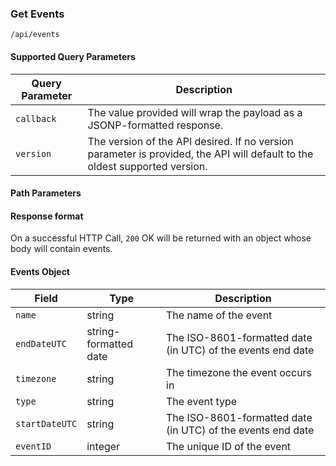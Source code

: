### Get Events
`/api/events`
#### Supported Query Parameters
|Query Parameter|Description|
|---|---|
|`callback`|The value provided will wrap the payload as a JSONP-formatted response.|
|`version`|The version of the API desired. If no version parameter is provided, the API will default to the oldest supported version.|
#### Path Parameters

#### Response format
On a successful HTTP Call, `200` OK will be returned with an object whose body will contain events.
#### Events Object
|Field|Type|Description|
|---|---|---|
|`name` |string|The name of the event|
|`endDateUTC` |string-formatted date|The ISO-8601-formatted date (in UTC) of the events end date|
|`timezone` |string|The timezone the event occurs in|
|`type` |string|The event type|
|`startDateUTC` |string|The ISO-8601-formatted date (in UTC) of the events end date|
|`eventID` |integer|The unique ID of the event|
